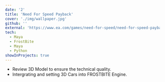```yaml
---
date: '2'
title: 'Need For Speed Payback'
cover: './img/wallpaper.jpg'
github: ''
external: 'https://www.ea.com/games/need-for-speed/need-for-speed-payback'
tech:
  - Maya
  - FrostBite
  - Maya
  - Python
showInProjects: true
---
```


- Review 3D Model to ensure the technical quality.
- Intergrating and setting 3D Cars into FROSTBITE Engine.
